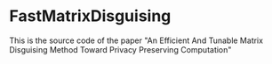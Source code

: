 FastMatrixDisguising
====================

This is the source code of the paper "An Efficient And Tunable Matrix Disguising Method Toward Privacy Preserving Computation"
